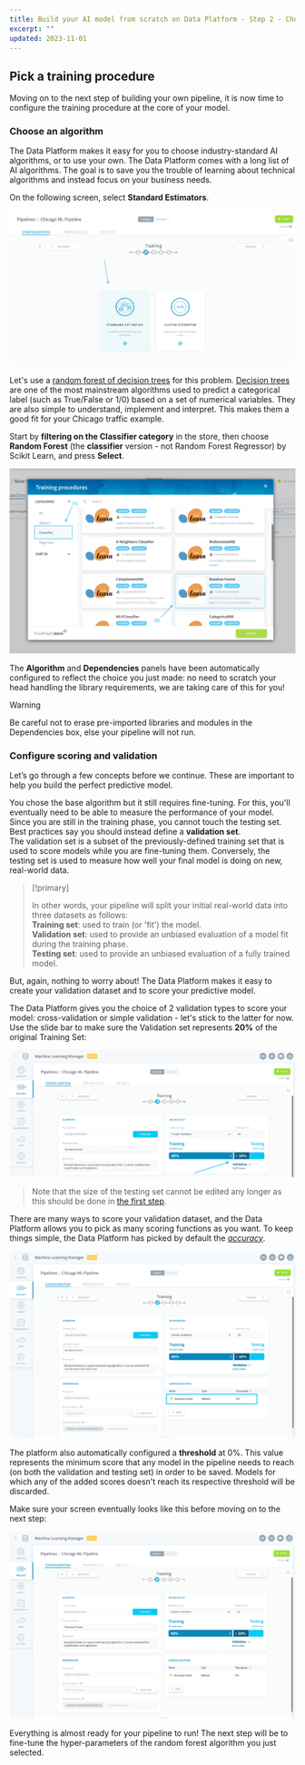 ```yaml
---
title: Build your AI model from scratch on Data Platform - Step 2 - Choose a training procedure
excerpt: ""
updated: 2023-11-01
---
```


## Pick a training procedure

Moving on to the next step of building your own pipeline, it is now time to configure the training procedure at the core of your model.

### Choose an algorithm

The Data Platform makes it easy for you to choose industry-standard AI algorithms, or to use your own. The Data Platform comes with a long list of AI algorithms. The goal is to save you the trouble of learning about technical algorithms and instead focus on your business needs.

On the following screen, select **Standard Estimators**.

![machinelearning](images/training-landingpage.png)

Let's use a [random forest of decision trees](https://en.wikipedia.org/wiki/Random_forest) for this problem. [Decision trees](https://en.wikipedia.org/wiki/Decision_tree_learning) are one of the most mainstream algorithms used to predict a categorical label (such as True/False or 1/0) based on a set of numerical variables. They are also simple to understand, implement and interpret. This makes them a good fit for your Chicago traffic example.

Start by **filtering on the Classifier category** in the store, then choose **Random Forest** (the **classifier** version - not Random Forest Regressor) by Scikit Learn, and press **Select**.

![machinelearning](images/training-store-rf2.png)

The **Algorithm** and **Dependencies** panels have been automatically configured to reflect the choice you just made: no need to scratch your head handling the library requirements, we are taking care of this for you!

> [!warning]
>
> Be careful not to erase pre-imported libraries and modules in the Dependencies box, else your pipeline will not run.
>

### Configure scoring and validation

Let’s go through a few concepts before we continue. These are important to help you build the perfect predictive model.

You chose the base algorithm but it still requires fine-tuning. For this, you'll eventually need to be able to measure the performance of your model. Since you are still in the training phase, you cannot touch the testing set. Best practices say you should instead define a **validation set**.  
The validation set is a subset of the previously-defined training set that is used to score models while you are fine-tuning them. Conversely, the testing set is used to measure how well your final model is doing on new, real-world data.

> [!primary]
>
> In other words, your pipeline will split your initial real-world data into three datasets as follows:  
> **Training set**: used to train (or 'fit') the model.  
> **Validation set**: used to provide an unbiased evaluation of a model fit during the training phase.  
> **Testing set**: used to provide an unbiased evaluation of a fully trained model.

But, again, nothing to worry about! The Data Platform makes it easy to create your validation dataset and to score your predictive model.

The Data Platform gives you the choice of 2 validation types to score your model: cross-validation or simple validation - let's stick to the latter for now. Use the slide bar to make sure the Validation set represents **20%** of the original Training Set:

![machinelearning](images/training-validation-set.png)

> Note that the size of the testing set cannot be edited any longer as this should be done in [the first step](/pages/public_cloud/data_platform/tutorials/tuto_02_build_an_ai_model_from_scratch_step1).

There are many ways to score your validation dataset, and the Data Platform allows you to pick as many scoring functions as you want. To keep things simple, the Data Platform has picked by default the [*accuracy*](https://en.wikipedia.org/wiki/Accuracy_and_precision).

![machinelearning](images/training-scoring-function.png)

The platform also automatically configured a **threshold** at 0%. This value represents the minimum score that any model in the pipeline needs to reach (on both the validation and testing set) in order to be saved. Models for which any of the added scores doesn't reach its respective threshold will be discarded.

Make sure your screen eventually looks like this before moving on to the next step:

![machinelearning](images/training-final.png)

Everything is almost ready for your pipeline to run! The next step will be to fine-tune the hyper-parameters of the random forest algorithm you just selected.